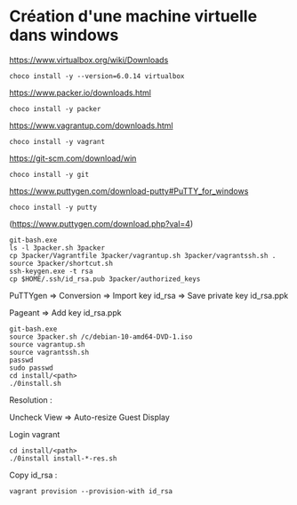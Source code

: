 # Création d'une machine virtuelle dans windows
https://www.virtualbox.org/wiki/Downloads
```
choco install -y --version=6.0.14 virtualbox
```
https://www.packer.io/downloads.html
```
choco install -y packer
```
https://www.vagrantup.com/downloads.html
```
choco install -y vagrant
```
https://git-scm.com/download/win
```
choco install -y git
```
https://www.puttygen.com/download-putty#PuTTY_for_windows
```
choco install -y putty
```
(https://www.puttygen.com/download.php?val=4)
```
git-bash.exe
ls -l 3packer.sh 3packer
cp 3packer/Vagrantfile 3packer/vagrantup.sh 3packer/vagrantssh.sh .
source 3packer/shortcut.sh
ssh-keygen.exe -t rsa
cp $HOME/.ssh/id_rsa.pub 3packer/authorized_keys
```
PuTTYgen => Conversion => Import key id_rsa => Save private key id_rsa.ppk

Pageant => Add key id_rsa.ppk
```
git-bash.exe
source 3packer.sh /c/debian-10-amd64-DVD-1.iso
source vagrantup.sh
source vagrantssh.sh
passwd
sudo passwd
cd install/<path>
./0install.sh
```
Resolution :

Uncheck View => Auto-resize Guest Display

Login vagrant
```
cd install/<path>
./0install install-*-res.sh
```
Copy id_rsa :
```
vagrant provision --provision-with id_rsa
```
